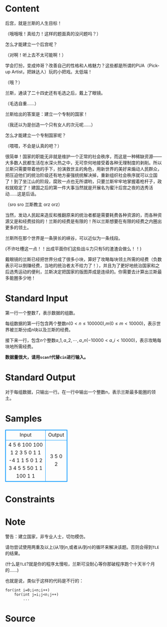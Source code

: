 
# Content

后宫，就是兰斯的人生目标！

（哦哦哦！真给力！这样的题面真的没问题吗？）

怎么才能建立一个后宫呢？

（对啊！听上去不太可能啊！）

学会打扮，变成帅哥？改善自己的性格和人格魅力？这些都是所谓的PUA（Pick-up Artist，把妹达人）玩的小把戏。太低端！

（哦？）

兰斯，通读了二十四史还有毛选之后，戴上了眼镜。

（毛选自重……）

兰斯给出的答案是：建立一个专制的国家！

（我还以为是创造一个只有女人的次元呢……）

怎么才能建立一个专制国家呢？

（喂喂，不会是认真的吧？）

很简单！国家的职能无非就是维护一个正常的社会秩序，而这是一种稀缺资源——大多数人民都生活在水深火热之中，无可奈何地接受着各种无理制度的剥削。所以兰斯只需要带着他的手下，扮演救世主的角色，用新世界的美好来煽动人民群众，把压迫他们的统治阶级还有地方豪强统统解决掉，重新组织社会秩序就可以立国了！到了坐江山的阶段，腐败一点也无所谓哟，只要兰斯牢牢地掌握着枪杆子，政权就稳定了！建国之后的第一件大事当然就是开展名为蜜汁后宫之夜的选秀活动……这是后话。

（sro sro 兰斯教主 orz orz）

当然，发动人民起来造反和推翻原来的统治者都是需要耗费各种资源的，而各种资源又是和经费挂钩的！兰斯的经费是有限的！所以兰斯想要在有限的经费之内圈出更多的领土。

兰斯所在那个世界是一条狭长的峡谷，可以近似为一条线段。

(不许吐槽这一点！！出成平面你们这些战斗力只有$5$的渣渣会做么！！)

戴眼镜的兰斯已经把世界分成了很多小块，算好了攻略每块领土所需的经费（负数表示可以倒赚经费，当地的统治者太不给力了！），并且为了更好地统治国家和之后选秀运动的便利，兰斯决定把国家的版图弄成是连续的。你需要去计算出兰斯最多能圈多少地！

# Standard Input

第一行一个整数$T$，表示数据的组数。

每组数据的第一行包含两个整数$n$($0<n\leq 100000$),$m$($0\leq m<10000$)，表示世界被兰斯分成$n$块以及兰斯的经费。

接下来一行，包含$n$个整数$a\_1,a\_2,\cdots ,a\_n$($-10000<a\_i<10000$)，表示攻略每块地所需经费。

**数据量很大，请用`scanf`代替`cin`进行输入。**

# Standard Output

对于每组数据，只输出一行。在一行中输出一个整数$n$，表示兰斯最多能圈的领土。

# Samples

<style>
        table,table tr th, table tr td { border:1px solid #0094ff; }
        table { width: 200px; min-height: 25px; line-height: 25px; text-align: center; border-collapse: collapse;}   
    </style>
<table>
	<tr>
		<td>Input</td>
		<td>Output</td>
	</tr>
<tr><td>4
5 6
100 100 1 2 3
5 0
1 1 -4 1 1
5 0
1 2 3 4 5
5 50
1 1 100 1 1</td><td>3
5
0
2</td></tr></table>


# Constraints



# Note

警告：建立国家，非专业人士，切勿模仿。

请勿尝试使用两重及以上(从$1$到$n$,或者从$i$到$n$)的循环来解决该题。否则会得到`TLE`的结果。

(什么是`TLE`?就是你的程序太慢啦，兰斯可没耐心等你那破程序跑个十天半个月的……)

也就是说，类似于这样的代码是不行的：
```
for(int i=0;i<n;i++)
    for(int j=i;j<n;j++)
        ...
```

# Source


